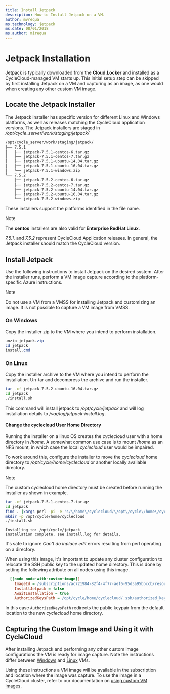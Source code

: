 ```yaml
---
title: Install Jetpack
description: How-to Install Jetpack on a VM.
author: mvrequa
ms.technology: jetpack
ms.date: 08/01/2018
ms.author: mirequa
---
```


# Jetpack Installation

Jetpack is typically downloaded from the **Cloud.Locker** and installed as a
CycleCloud-managed VM starts up. This initial setup step can be skipped by first
installing Jetpack on a VM and capturing as an image, as one would when creating
any other custom VM image.

## Locate the Jetpack Installer

The Jetpack installer has specific version for different Linux and Windows platforms, as well as releases matching the CycleCloud application versions. The Jetpack installers are staged in _/opt/cycle_server/work/staging/jetpack/_

```txt
/opt/cycle_server/work/staging/jetpack/
├── 7.5.1
│   ├── jetpack-7.5.1-centos-6.tar.gz
│   ├── jetpack-7.5.1-centos-7.tar.gz
│   ├── jetpack-7.5.1-ubuntu-14.04.tar.gz
│   ├── jetpack-7.5.1-ubuntu-16.04.tar.gz
│   └── jetpack-7.5.1-windows.zip
└── 7.5.2
    ├── jetpack-7.5.2-centos-6.tar.gz
    ├── jetpack-7.5.2-centos-7.tar.gz
    ├── jetpack-7.5.2-ubuntu-14.04.tar.gz
    ├── jetpack-7.5.2-ubuntu-16.04.tar.gz
    └── jetpack-7.5.2-windows.zip
```

These installers support the platforms identified in the file name.

> [!NOTE]
> The **centos** installers are also valid for **Enterprise RedHat Linux**.

_7.5.1._ and _7.5.2_ represent CycleCloud Application releases. In general, the Jetpack installer should match the CycleCloud version.

## Install Jetpack

Use the following instructions to install Jetpack on the desired system.
After the installer runs, perform a VM image capture according to the
platform-specific Azure instructions.

> [!NOTE]
> Do not use a VM from a VMSS for installing Jetpack and customizing an image. It is not possible to capture a VM image from VMSS.

### On Windows

Copy the installer zip to the VM where you intend to perform installation.

```Powershell
unzip jetpack.zip
cd jetpack
install.cmd
```

### On Linux

Copy the installer archive to the VM where you intend to perform the installation.
Un-tar and decompress the archive and run the installer.

```bash
tar -xf jetpack-7.5.2-ubuntu-16.04.tar.gz
cd jetpack
./install.sh
```

This command will install jetpack to _/opt/cycle/jetpack_ and will log installation
details to _/var/log/jetpack-install.log_.

#### Change the **cyclecloud** User Home Directory

Running the installer on a linux OS creates the *cyclecloud*
user with a home directory in _/home_. A somewhat common use case
is to mount _/home_ as an NFS mount, in which case the local *cyclecloud* user would be impaired.

To work around this, configure the installer to move the *cyclecloud* home directory
to _/opt/cycle/home/cyclecloud_ or another locally available directory.

> [!NOTE]
> The custom cyclecloud home directory must be created before running the installer as shown in example.

```bash
tar -xf jetpack-7.5.1-centos-7.tar.gz
cd jetpack
find . |xargs perl -pi -e 's/\/home\/cyclecloud/\/opt\/cycle\/home\/cyclecloud/'
mkdir -p /opt/cycle/home/cyclecloud
./install.sh
```

```Output
Installing to: /opt/cycle/jetpack
Installation complete, see install.log for details.
```

It's safe to ignore _Can't do inplace edit_ errors resulting from perl operating
on a directory.

When using this image, it's important to update any cluster
configuration to relocate the SSH public key to the updated
home directory. This is done by setting the following attribute
on all nodes using this image.

```ini
  [[node node-with-custom-image]]
    ImageId = /subscriptions/ac721984-82f4-4f77-aef6-95d3a95bbccb/resourceGroups/images-rg/providers/Microsoft.Compute/images/ubuntu-16-jetpack-home
    InstallJetpack = false
    AwaitInstallation = true
    AuthorizedKeysPath = /opt/cycle/home/cyclecloud/.ssh/authorized_keys
```

In this case `AuthorizedKeysPath` redirects the public keypair from
the default location to the new *cyclecloud* home directory.

## Capturing the Custom Image and Using it with CycleCloud

After installing Jetpack and performing any other custom image configurations the
VM is ready for image capture. Note the instructions differ between [Windows](https://docs.microsoft.com/azure/virtual-machines/windows/capture-image-resource)
and [Linux](https://docs.microsoft.com/azure/virtual-machines/linux/capture-image) VMs.

Using these instructions a VM image will be available in the subscription
and location where the image was capture. To use the image
in a CycleCloud cluster, refer to our documentation on [using custom
VM images](~/cluster-references/nodes-in-cluster-templates.md).
